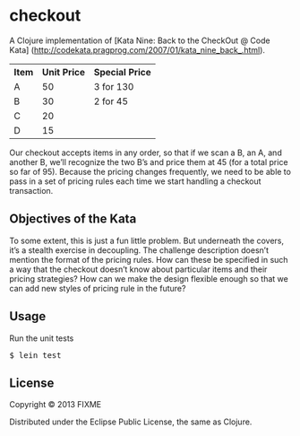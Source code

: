 # checkout

A Clojure implementation of [Kata Nine: Back to the CheckOut @ Code Kata] (http://codekata.pragprog.com/2007/01/kata_nine_back_.html).

<table>
  <tr>
    <th>Item</th><th>Unit Price</th><th>Special Price</th>
  </tr>
  <tr>
    <td>A</td><td>50</td><td>3 for 130</td>
  </tr>
  <tr>
    <td>B</td><td>30</td><td>2 for 45</td>
  </tr> 
  <tr>
    <td>C</td><td>20</td><td></td>
  </tr> 
  <tr>
    <td>D</td><td>15</td><td></td>
  </tr>
</table>

Our checkout accepts items in any order, so that if we scan a B, an A, and another B, we’ll recognize the two B’s and price them at 45 (for a total price so far of 95). Because the pricing changes frequently, we need to be able to pass in a set of pricing rules each time we start handling a checkout transaction.

## Objectives of the Kata

To some extent, this is just a fun little problem. But underneath the covers, it’s a stealth exercise in decoupling. The challenge description doesn’t mention the format of the pricing rules. How can these be specified in such a way that the checkout doesn’t know about particular items and their pricing strategies? How can we make the design flexible enough so that we can add new styles of pricing rule in the future?


## Usage

Run the unit tests

   <pre>$ lein test</pre>



## License

Copyright © 2013 FIXME

Distributed under the Eclipse Public License, the same as Clojure.
